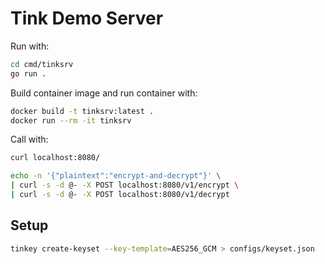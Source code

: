 # Tink Demo Server

Run with:

```bash
cd cmd/tinksrv
go run .
```

Build container image and run container with:

```bash
docker build -t tinksrv:latest .
docker run --rm -it tinksrv
```

Call with:

```bash
curl localhost:8080/

echo -n '{"plaintext":"encrypt-and-decrypt"}' \
| curl -s -d @- -X POST localhost:8080/v1/encrypt \
| curl -s -d @- -X POST localhost:8080/v1/decrypt
```

## Setup

```bash
tinkey create-keyset --key-template=AES256_GCM > configs/keyset.json
```
